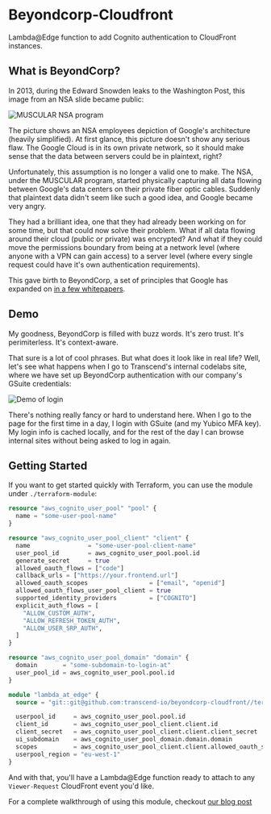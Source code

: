 # Beyondcorp-Cloudfront

Lambda@Edge function to add Cognito authentication to CloudFront instances.

## What is BeyondCorp?

In 2013, during the Edward Snowden leaks to the Washington Post, this image from an NSA slide became public:

![MUSCULAR NSA program](./images/nsa_google.jpeg)

The picture shows an NSA employees depiction of Google's architecture (heavily simplified). At first glance, this picture doesn't show any serious flaw. The Google Cloud is in its own private network, so it should make sense that the data between servers could be in plaintext, right?

Unfortunately, this assumption is no longer a valid one to make. The NSA, under the MUSCULAR program, started physically capturing all data flowing between Google's data centers on their private fiber optic cables. Suddenly that plaintext data didn't seem like such a good idea, and Google became very angry.

They had a brilliant idea, one that they had already been working on for some time, but that could now solve their problem. What if all data flowing around their cloud (public or private) was encrypted? And what if they could move the permissions boundary from being at a network level (where anyone with a VPN can gain access) to a server level (where every single request could have it's own authentication requirements).

This gave birth to BeyondCorp, a set of principles that Google has expanded on [in a few whitepapers](beyondcorp.com).

## Demo

My goodness, BeyondCorp is filled with buzz words. It's zero trust. It's perimiterless. It's context-aware.

That sure is a lot of cool phrases. But what does it look like in real life? Well, let's see what happens when I go to Transcend's internal codelabs site, where we have set up BeyondCorp authentication with our company's GSuite credentials:

![Demo of login](./images/cognito_demo.gif)

There's nothing really fancy or hard to understand here. When I go to the page for the first time in a day, I login with GSuite (and my Yubico MFA key). My login info is cached locally, and for the rest of the day I can browse internal sites without being asked to log in again.

## Getting Started

If you want to get started quickly with Terraform, you can use the module under `./terraform-module`:

```terraform
resource "aws_cognito_user_pool" "pool" {
  name = "some-user-pool-name"
}

resource "aws_cognito_user_pool_client" "client" {
  name                = "some-user-pool-client-name"
  user_pool_id        = aws_cognito_user_pool.pool.id
  generate_secret     = true
  allowed_oauth_flows = ["code"]
  callback_urls = ["https://your.frontend.url"]
  allowed_oauth_scopes                 = ["email", "openid"]
  allowed_oauth_flows_user_pool_client = true
  supported_identity_providers         = ["COGNITO"]
  explicit_auth_flows = [
    "ALLOW_CUSTOM_AUTH",
    "ALLOW_REFRESH_TOKEN_AUTH",
    "ALLOW_USER_SRP_AUTH",
  ]
}

resource "aws_cognito_user_pool_domain" "domain" {
  domain       = "some-subdomain-to-login-at"
  user_pool_id = aws_cognito_user_pool.pool.id
}

module "lambda_at_edge" {
  source = "git::git@github.com:transcend-io/beyondcorp-cloudfront//terraform-module?ref=0.0.3"

  userpool_id     = aws_cognito_user_pool.pool.id
  client_id       = aws_cognito_user_pool_client.client.id
  client_secret   = aws_cognito_user_pool_client.client.client_secret
  ui_subdomain    = aws_cognito_user_pool_domain.domain.domain
  scopes          = aws_cognito_user_pool_client.client.allowed_oauth_scopes
  userpool_region = "eu-west-1"
}
```

And with that, you'll have a Lambda@Edge function ready to attach to any `Viewer-Request` CloudFront event you'd like.

For a complete walkthrough of using this module, checkout [our blog post](https://codelabs.transcend.io/codelabs/aws-beyondcorp/index.html)